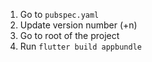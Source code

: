 1. Go to `pubspec.yaml`
2. Update version number (+n)
4. Go to root of the project
5. Run `flutter build appbundle`